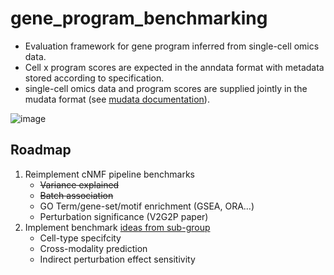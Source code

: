 # gene_program_benchmarking
* Evaluation framework for gene program inferred from single-cell omics data. 
* Cell x program scores are expected in the anndata format with metadata stored according to specification. 
* single-cell omics data and program scores are supplied jointly in the mudata format (see [mudata documentation](https://mudata.readthedocs.io/en/latest/)).

![image](https://github.com/EngreitzLab/gene_program_benchmarking/assets/25486108/6d194ca5-ceba-40e2-89db-f67115120c01)
  
## Roadmap
1. Reimplement cNMF pipeline benchmarks
    * ~~Variance explained~~
    * ~~Batch association~~
    * GO Term/gene-set/motif enrichment (GSEA, ORA...)
    * Perturbation significance (V2G2P paper)
2. Implement benchmark [ideas from sub-group](https://docs.google.com/spreadsheets/d/15a9xLCvqBuh5mUtXj8hq6JD55qPCIf5b6cgCYZKZDUI/edit#gid=1041024840)
    * Cell-type specifcity
    * Cross-modality prediction
    * Indirect perturbation effect sensitivity
      
